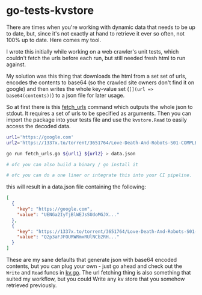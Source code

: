 # go-tests-kvstore
There are times when you're working with dynamic data that needs to be up to date, but, 
since it's not exactly at hand to retrieve it ever so often, not 100% up to date. Here comes my tool.

I wrote this initially while working on a web crawler's unit tests, which couldn't fetch the urls before each run,
but still needed fresh html to run against. 

My solution was this thing that downloads the html from a set set of urls, encodes the contents to base64 
(so the crawled site owners don't find it on google) and then writes the whole key-value set 
(`[](url => base64(contents))`) to a json file for later usage.

So at first there is this [fetch_urls](https://github.com/florinutz/go-tests-kvstore/blob/master/cmd/fetch_urls.go) 
command which outputs the whole json to stdout.  It requires a set of urls to be specified as arguments.
Then you can import the package into your tests file and use the `kvstore.Read` to easily access the decoded data.

```bash
url1='https://google.com'
url2='https://1337x.to/torrent/3651764/Love-Death-And-Robots-S01-COMPLETE-720p-WEB-x264-GalaxyTV/'

go run fetch_urls.go ${url1} ${url2} > data.json

# ofc you can also build a binary / go install it

# ofc you can do a one liner or integrate this into your CI pipeline.
```
this will result in a data.json file containing the following:

```json
[
  {
    "key": "https://google.com",
    "value": "UENGa2IyTjBlWEJsSUdoMGJX..."
  },
  {
    "key": "https://1337x.to/torrent/3651764/Love-Death-And-Robots-S01-COMPLETE-720p-WEB-x264-GalaxyTV/",
    "value": "Q2p3aFJFOURWRmxRUlNCb2RH..."
  }
]
```

These are my sane defaults that generate json with base64 encoded contents, but you can plug your own - 
just go ahead and check out the `Write` and `Read` funcs in 
[kv.go](https://github.com/florinutz/go-tests-kvstore/blob/master/kv.go). 
The url fetching thing is also something that suited my workflow, 
but you could Write any kv store that you somehow retrieved previously.
